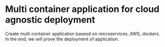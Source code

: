 # Multi container application for cloud agnostic deployment
Create multi container application basesd on microservices, AWS, dockers. In the end, we will prove the deployment of application.

